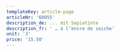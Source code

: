 ```yaml
---
templateKey: article-page
articleNr: '60055'
description_de: ... mit Sepiatinte
description_fr: ' … à l’encre de seiche'
unit: '3'
price: '15.50'
---
```


